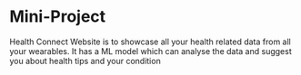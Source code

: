 # Mini-Project

Health Connect Website is to showcase all your health related data from all your wearables. 
It has a ML model which can analyse the data and suggest you about health tips and your condition

